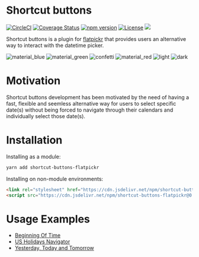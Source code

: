 # Shortcut buttons
[![CircleCI](https://circleci.com/gh/jcsmorais/shortcut-buttons-flatpickr/tree/master.svg?style=shield)](https://circleci.com/gh/jcsmorais/shortcut-buttons-flatpickr/tree/master)
[![Coverage Status](https://coveralls.io/repos/github/jcsmorais/shortcut-buttons-flatpickr/badge.svg?branch=master)](https://coveralls.io/github/jcsmorais/shortcut-buttons-flatpickr?branch=master)
[![npm version](https://badge.fury.io/js/shortcut-buttons-flatpickr.svg)](https://badge.fury.io/js/shortcut-buttons-flatpickr)
[![License](https://img.shields.io/badge/license-MIT-blue.svg?style=plastic)](https://raw.githubusercontent.com/jcsmorais/shortcut-buttons-flatpickr/master/LICENSE)
[![](https://data.jsdelivr.com/v1/package/npm/shortcut-buttons-flatpickr/badge)](https://www.jsdelivr.com/package/npm/shortcut-buttons-flatpickr)

Shortcut buttons is a plugin for [flatpickr](https://flatpickr.js.org/) that provides users an alternative way to interact with the datetime picker.

![material_blue](https://user-images.githubusercontent.com/712667/39291812-091dd72c-48e9-11e8-9d3f-1eefd57be20a.png)
![material_green](https://user-images.githubusercontent.com/712667/39291811-090776bc-48e9-11e8-9a79-deed7306be37.png)
![confetti](https://user-images.githubusercontent.com/712667/39291814-0938bbc8-48e9-11e8-81b1-14a05f6fcd99.png)
![material_red](https://user-images.githubusercontent.com/712667/39291810-08ee5042-48e9-11e8-8f82-25eb76ce1068.png)
![light](https://user-images.githubusercontent.com/712667/39291809-08ba48d8-48e9-11e8-942d-33f68742f94f.png)
![dark](https://user-images.githubusercontent.com/712667/39291815-094fdbbe-48e9-11e8-9d54-f822d299317c.png)

# Motivation
Shortcut buttons development has been motivated by the need of having a fast, flexible and seemless alternative way for users to select specific date(s) without being forced to navigate through their calendars and individually select those date(s).

# Installation
Installing as a module:
```bash
yarn add shortcut-buttons-flatpickr
```

Installing on non-module environments:
```html
<link rel="stylesheet" href="https://cdn.jsdelivr.net/npm/shortcut-buttons-flatpickr@0.1.0/dist/themes/light.min.css">
<script src="https://cdn.jsdelivr.net/npm/shortcut-buttons-flatpickr@0.1.0/dist/shortcut-buttons-flatpickr.min.js"></script>
```

# Usage Examples
* [Beginning Of Time](http://bit.ly/2jjcQK0)
* [US Holidays Navigator](http://bit.ly/2raWK9D)
* [Yesterday, Today and Tomorrow](http://bit.ly/2KrWMC0)
